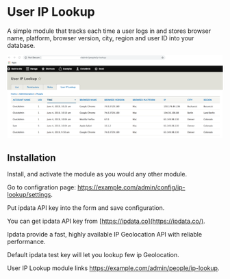 # User IP Lookup
A simple module that tracks each time a user logs in and stores browser name, platform, browser version, city, region  and user ID into your database.

![example](ip_lookup.png)

## Installation
Install, and activate the module as you would any other module.

Go to configration page: https://example.com/admin/config/ip-lookup/settings.

Put ipdata API key into the form and save configuration.

You can get ipdata API key from [https://ipdata.co](https://ipdata.co/).

Ipdata provide a fast, highly available IP Geolocation API with reliable performance.

Default ipdata test key will let you lookup few ip Geolocation.


User IP Lookup module links  https://example.com/admin/people/ip-lookup. 
